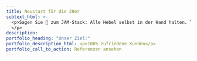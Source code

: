 ```yaml
---
title: Neustart für die 20er
subtext_html: >-
  <p>Sagen Sie 👋 zum JAM-Stack: Alle Hebel selbst in der Hand halten. Texte schnell und einfach on-screen editieren. Mit Flat-Files die Angriffsfl&auml;chen klein halten und günstiges Hosting genießen. 
  </p>
description:
portfolio_heading: "Unser Ziel:"
portfolio_description_html: <p>100% zufriedene Kunden</p>
portfolio_call_to_action: Referenzen ansehen
---
```

